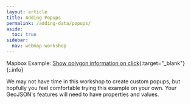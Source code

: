 ```yaml
---
layout: article
title: Adding Popups
permalink: /adding-data/popups/
aside:
  toc: true
sidebar:
  nav: webmap-workshop
---
```


Mapbox Example: [Show polygon information on click](https://docs.mapbox.com/mapbox-gl-js/example/polygon-popup-on-click/){:target="\_blank"}
{:.info}

We may not have time in this workshop to create custom popups, but hopfully you feel comfortable trying this example on your own. Your GeoJSON's features will need to have properties and values.
